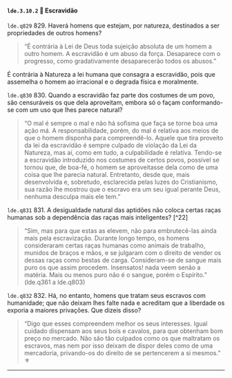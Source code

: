 #### `lde.3.10.2` 📃 Escravidão

`lde.q829` 829. Haverá homens que estejam, por natureza, destinados a ser propriedades de outros homens?

> “É contrária à Lei de Deus toda sujeição absoluta de um homem a outro homem. A escravidão é um abuso da força. Desaparece com o progresso, como gradativamente desaparecerão todos os abusos.”

É contrária à Natureza a lei humana que consagra a escravidão, pois que assemelha o homem ao irracional e o degrada física e moralmente.

`lde.q830` 830. Quando a escravidão faz parte dos costumes de um povo, são censuráveis os que dela aproveitam, embora só o façam conformando-se com um uso que lhes parece natural?

> “O mal é sempre o mal e não há sofisma que faça se torne boa uma ação má. A responsabilidade, porém, do mal é relativa aos meios de que o homem disponha para compreendê-lo. Aquele que tira proveito da lei da escravidão é sempre culpado de violação da Lei da Natureza, mas aí, como em tudo, a culpabilidade é relativa. Tendo-se a escravidão introduzido nos costumes de certos povos, possível se tornou que, de boa-fé, o homem se aproveitasse dela como de uma coisa que lhe parecia natural. Entretanto, desde que, mais desenvolvida e, sobretudo, esclarecida pelas luzes do Cristianismo, sua razão lhe mostrou que o escravo era um seu igual perante Deus, nenhuma desculpa mais ele tem.”

`lde.q831` 831. A desigualdade natural das aptidões não coloca certas raças humanas sob a dependência das raças mais inteligentes? [^22]

> “Sim, mas para que estas as elevem, não para embrutecê-las ainda mais pela escravização. Durante longo tempo, os homens consideraram certas raças humanas como animais de trabalho, munidos de braços e mãos, e se julgaram com o direito de vender os dessas raças como bestas de carga. Consideram-se de sangue mais puro os que assim procedem. Insensatos! nada veem senão a matéria. Mais ou menos puro não é o sangue, porém o Espírito.” (lde.q361 a lde.q803)
>

`lde.q832` 832. Há, no entanto, homens que tratam seus escravos com humanidade; que não deixam lhes falte nada e acreditam que a liberdade os exporia a maiores privações. Que dizeis disso?

> “Digo que esses compreendem melhor os seus interesses. Igual cuidado dispensam aos seus bois e cavalos, para que obtenham bom preço no mercado. Não são tão culpados como os que maltratam os escravos, mas nem por isso deixam de dispor deles como de uma mercadoria, privando-os do direito de se pertencerem a si mesmos.”
⚜️

---